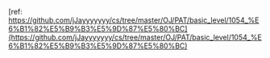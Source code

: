 [ref: https://github.com/jJayyyyyyy/cs/tree/master/OJ/PAT/basic_level/1054_%E6%B1%82%E5%B9%B3%E5%9D%87%E5%80%BC](https://github.com/jJayyyyyyy/cs/tree/master/OJ/PAT/basic_level/1054_%E6%B1%82%E5%B9%B3%E5%9D%87%E5%80%BC)